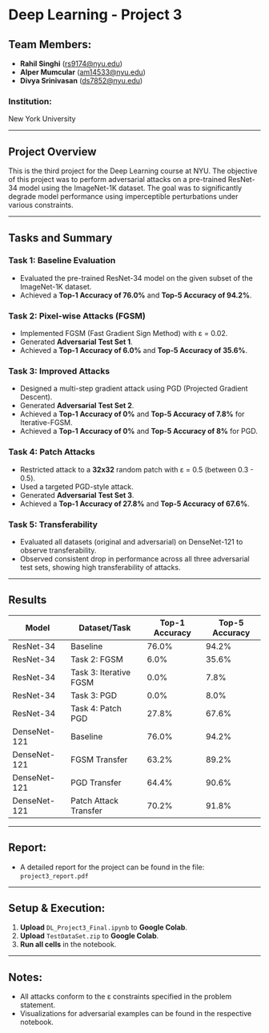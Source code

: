 # Deep Learning - Project 3

## Team Members:
- **Rahil Singhi** (rs9174@nyu.edu)  
- **Alper Mumcular** (am14533@nyu.edu)  
- **Divya Srinivasan** (ds7852@nyu.edu)  

### Institution:  
New York University

---

## Project Overview

This is the third project for the Deep Learning course at NYU. The objective of this project was to perform adversarial attacks on a pre-trained ResNet-34 model using the ImageNet-1K dataset. The goal was to significantly degrade model performance using imperceptible perturbations under various constraints.

---

## Tasks and Summary

### Task 1: Baseline Evaluation
- Evaluated the pre-trained ResNet-34 model on the given subset of the ImageNet-1K dataset.
- Achieved a **Top-1 Accuracy of 76.0%** and **Top-5 Accuracy of 94.2%**.

### Task 2: Pixel-wise Attacks (FGSM)
- Implemented FGSM (Fast Gradient Sign Method) with ε = 0.02.
- Generated **Adversarial Test Set 1**.
- Achieved a **Top-1 Accuracy of 6.0%** and **Top-5 Accuracy of 35.6%**.

### Task 3: Improved Attacks
- Designed a multi-step gradient attack using PGD (Projected Gradient Descent).
- Generated **Adversarial Test Set 2**.
- Achieved a **Top-1 Accuracy of 0%** and **Top-5 Accuracy of 7.8%** for Iterative-FGSM.
- Achieved a **Top-1 Accuracy of 0%** and **Top-5 Accuracy of 8%** for PGD.

### Task 4: Patch Attacks
- Restricted attack to a **32x32** random patch with ε = 0.5 (between 0.3 - 0.5).
- Used a targeted PGD-style attack.
- Generated **Adversarial Test Set 3**.
- Achieved a **Top-1 Accuracy of 27.8%** and **Top-5 Accuracy of 67.6%**.

### Task 5: Transferability
- Evaluated all datasets (original and adversarial) on DenseNet-121 to observe transferability.
- Observed consistent drop in performance across all three adversarial test sets, showing high transferability of attacks.

---

## Results

| **Model**     | **Dataset/Task**         | **Top-1 Accuracy** | **Top-5 Accuracy** |
|---------------|--------------------------|--------------------|--------------------|
| ResNet-34     | Baseline                 | 76.0%              | 94.2%              |
| ResNet-34     | Task 2: FGSM             | 6.0%               | 35.6%              |
| ResNet-34     | Task 3: Iterative FGSM   | 0.0%               | 7.8%               |
| ResNet-34     | Task 3: PGD              | 0.0%               | 8.0%               |
| ResNet-34     | Task 4: Patch PGD        | 27.8%              | 67.6%              |
| DenseNet-121  | Baseline                 | 76.0%              | 94.2%              |
| DenseNet-121  | FGSM Transfer            | 63.2%              | 89.2%              |
| DenseNet-121  | PGD Transfer             | 64.4%              | 90.6%              |
| DenseNet-121  | Patch Attack Transfer    | 70.2%              | 91.8%              |

---

## Report:
- A detailed report for the project can be found in the file:  
  `project3_report.pdf`

---

## Setup & Execution:

1. **Upload** `DL_Project3_Final.ipynb` to **Google Colab**.
2. **Upload** `TestDataSet.zip` to **Google Colab**.
3. **Run all cells** in the notebook.


---

## Notes:
- All attacks conform to the ε constraints specified in the problem statement.
- Visualizations for adversarial examples can be found in the respective notebook.
